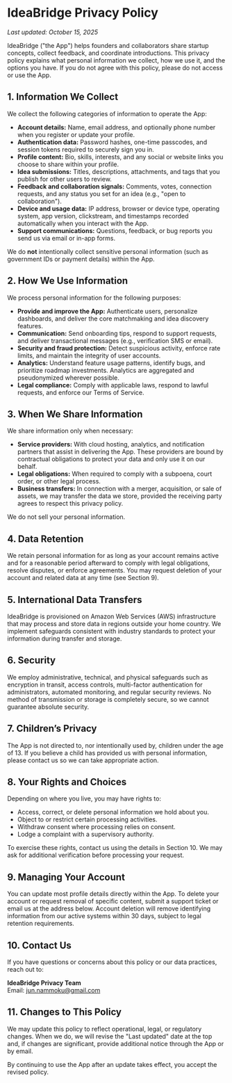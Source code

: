 # IdeaBridge Privacy Policy

_Last updated: October 15, 2025_

IdeaBridge ("the App") helps founders and collaborators share startup concepts, collect feedback, and coordinate introductions. This privacy policy explains what personal information we collect, how we use it, and the options you have. If you do not agree with this policy, please do not access or use the App.

## 1. Information We Collect

We collect the following categories of information to operate the App:

- **Account details:** Name, email address, and optionally phone number when you register or update your profile.
- **Authentication data:** Password hashes, one-time passcodes, and session tokens required to securely sign you in.
- **Profile content:** Bio, skills, interests, and any social or website links you choose to share within your profile.
- **Idea submissions:** Titles, descriptions, attachments, and tags that you publish for other users to review.
- **Feedback and collaboration signals:** Comments, votes, connection requests, and any status you set for an idea (e.g., "open to collaboration").
- **Device and usage data:** IP address, browser or device type, operating system, app version, clickstream, and timestamps recorded automatically when you interact with the App.
- **Support communications:** Questions, feedback, or bug reports you send us via email or in-app forms.

We do **not** intentionally collect sensitive personal information (such as government IDs or payment details) within the App.

## 2. How We Use Information

We process personal information for the following purposes:

- **Provide and improve the App:** Authenticate users, personalize dashboards, and deliver the core matchmaking and idea discovery features.
- **Communication:** Send onboarding tips, respond to support requests, and deliver transactional messages (e.g., verification SMS or email).
- **Security and fraud protection:** Detect suspicious activity, enforce rate limits, and maintain the integrity of user accounts.
- **Analytics:** Understand feature usage patterns, identify bugs, and prioritize roadmap investments. Analytics are aggregated and pseudonymized wherever possible.
- **Legal compliance:** Comply with applicable laws, respond to lawful requests, and enforce our Terms of Service.

## 3. When We Share Information

We share information only when necessary:

- **Service providers:** With cloud hosting, analytics, and notification partners that assist in delivering the App. These providers are bound by contractual obligations to protect your data and only use it on our behalf.
- **Legal obligations:** When required to comply with a subpoena, court order, or other legal process.
- **Business transfers:** In connection with a merger, acquisition, or sale of assets, we may transfer the data we store, provided the receiving party agrees to respect this privacy policy.

We do not sell your personal information.

## 4. Data Retention

We retain personal information for as long as your account remains active and for a reasonable period afterward to comply with legal obligations, resolve disputes, or enforce agreements. You may request deletion of your account and related data at any time (see Section 9).

## 5. International Data Transfers

IdeaBridge is provisioned on Amazon Web Services (AWS) infrastructure that may process and store data in regions outside your home country. We implement safeguards consistent with industry standards to protect your information during transfer and storage.

## 6. Security

We employ administrative, technical, and physical safeguards such as encryption in transit, access controls, multi-factor authentication for administrators, automated monitoring, and regular security reviews. No method of transmission or storage is completely secure, so we cannot guarantee absolute security.

## 7. Children’s Privacy

The App is not directed to, nor intentionally used by, children under the age of 13. If you believe a child has provided us with personal information, please contact us so we can take appropriate action.

## 8. Your Rights and Choices

Depending on where you live, you may have rights to:

- Access, correct, or delete personal information we hold about you.
- Object to or restrict certain processing activities.
- Withdraw consent where processing relies on consent.
- Lodge a complaint with a supervisory authority.

To exercise these rights, contact us using the details in Section 10. We may ask for additional verification before processing your request.

## 9. Managing Your Account

You can update most profile details directly within the App. To delete your account or request removal of specific content, submit a support ticket or email us at the address below. Account deletion will remove identifying information from our active systems within 30 days, subject to legal retention requirements.

## 10. Contact Us

If you have questions or concerns about this policy or our data practices, reach out to:

**IdeaBridge Privacy Team**  
Email: jun.nammoku@gmail.com

## 11. Changes to This Policy

We may update this policy to reflect operational, legal, or regulatory changes. When we do, we will revise the "Last updated" date at the top and, if changes are significant, provide additional notice through the App or by email.

By continuing to use the App after an update takes effect, you accept the revised policy.
